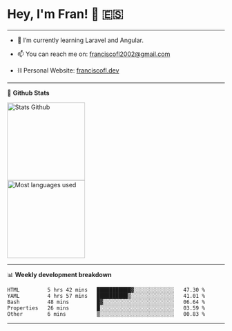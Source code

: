# Hey, I'm Fran! 👋 :es:

-------

- 🌱 I’m currently learning Laravel and Angular.

- 📫 You can reach me on: franciscofl2002@gmail.com

- ⛓  Personal Website: [franciscofl.dev](https://www.franciscofl.dev/)

-------

📝 **Github Stats**


<div align="left">
  <img height="180em" src="https://github-readme-stats.vercel.app/api?username=franciscofl12&count_private=true&show_icons=true&theme=dracula&bg_color=-45deg,282A36,3D3344" alt="Stats Github"/>
  <br>
  <img height="180em" src="https://github-readme-stats.vercel.app/api/top-langs/?username=franciscofl12&count_private&theme=dracula&bg_color=-45deg,282A36,3D3344&layout=compact&langs_count=6" alt="Most languages used"/>
</div>

-------

📊 **Weekly development breakdown**


<!--START_SECTION:waka-->

```text
HTML         5 hrs 42 mins   ███████████▓░░░░░░░░░░░░░   47.30 %
YAML         4 hrs 57 mins   ██████████▒░░░░░░░░░░░░░░   41.01 %
Bash         48 mins         █▓░░░░░░░░░░░░░░░░░░░░░░░   06.64 %
Properties   26 mins         █░░░░░░░░░░░░░░░░░░░░░░░░   03.59 %
Other        6 mins          ▒░░░░░░░░░░░░░░░░░░░░░░░░   00.83 %
```

<!--END_SECTION:waka-->

-------

